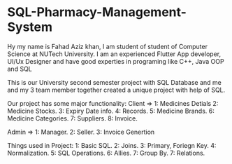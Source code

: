 # SQL-Pharmacy-Management-System

Hy my name is Fahad Aziz khan, I am student of student of Computer Science at NUTech University. I am an experienced Flutter App developer, UI/Ux Designer and have good experties in programing like C++, Java OOP and SQL

This is our University second semester project with SQL Database and me and my 3 team member together created a unique project with help of SQL.

Our project has some major functionality:
Client =>
1: Medicines Detials
2: Medicine Stocks.
3: Expiry Date info.
4: Records.
5: Medicine Brands.
6: Medicine Categories.
7: Suppliers.
8: Invoice.

Admin =>
1: Manager.
2: Seller.
3: Invoice Genertion


Things used in Project:
1: Basic SQL.
2: Joins.
3: Primary, Foriegn Key.
4: Normalization.
5: SQL Operations.
6: Allies.
7: Group By.
7: Relations.
